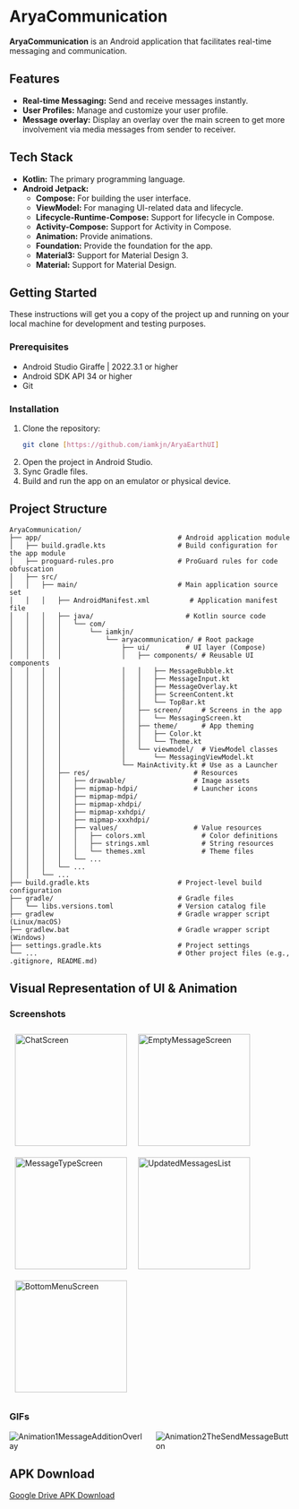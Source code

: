 # AryaCommunication

**AryaCommunication** is an Android application that facilitates real-time messaging and communication.

## Features

-   **Real-time Messaging:** Send and receive messages instantly.
-   **User Profiles:** Manage and customize your user profile.
-   **Message overlay:** Display an overlay over the main screen to get more involvement via media messages from sender to receiver.

## Tech Stack

-   **Kotlin:** The primary programming language.
-   **Android Jetpack:**
    -   **Compose:** For building the user interface.
    -   **ViewModel:** For managing UI-related data and lifecycle.
    -   **Lifecycle-Runtime-Compose:** Support for lifecycle in Compose.
    -   **Activity-Compose:** Support for Activity in Compose.
    -   **Animation:** Provide animations.
    -   **Foundation:** Provide the foundation for the app.
    -   **Material3:** Support for Material Design 3.
    -   **Material:** Support for Material Design.

## Getting Started

These instructions will get you a copy of the project up and running on your local machine for development and testing purposes.

### Prerequisites

-   Android Studio Giraffe | 2022.3.1 or higher
-   Android SDK API 34 or higher
-   Git

### Installation

1.  Clone the repository:
    ```bash
    git clone [https://github.com/iamkjn/AryaEarthUI]
    ```
2.  Open the project in Android Studio.
3.  Sync Gradle files.
4.  Build and run the app on an emulator or physical device.

## Project Structure
```
AryaCommunication/
├── app/                                  # Android application module
│   ├── build.gradle.kts                  # Build configuration for the app module
│   ├── proguard-rules.pro                # ProGuard rules for code obfuscation
│   ├── src/
│   │   ├── main/                         # Main application source set
│   │   │   ├── AndroidManifest.xml          # Application manifest file
│   │   │   ├── java/                       # Kotlin source code
│   │   │   │   └── com/
│   │   │   │       └── iamkjn/
│   │   │   │           └── aryacommunication/ # Root package
│   │   │   │               ├── ui/         # UI layer (Compose)
│   │   │   │               │   ├── components/ # Reusable UI components
│   │   │   │               │   │   ├── MessageBubble.kt
│   │   │   │               │   │   ├── MessageInput.kt
│   │   │   │               │   │   ├── MessageOverlay.kt
│   │   │   │               │   │   ├── ScreenContent.kt
│   │   │   │               │   │   └── TopBar.kt
│   │   │   │               │   ├── screen/     # Screens in the app
│   │   │   │               │   │   └── MessagingScreen.kt
│   │   │   │               │   ├── theme/      # App theming
│   │   │   │               │   │   ├── Color.kt
│   │   │   │               │   │   └── Theme.kt
│   │   │   │               │   └── viewmodel/  # ViewModel classes
│   │   │   │               │       └── MessagingViewModel.kt
│   │   │   │               └── MainActivity.kt # Use as a Launcher
│   │   │   ├── res/                          # Resources
│   │   │   │   ├── drawable/                 # Image assets
│   │   │   │   ├── mipmap-hdpi/              # Launcher icons
│   │   │   │   ├── mipmap-mdpi/
│   │   │   │   ├── mipmap-xhdpi/
│   │   │   │   ├── mipmap-xxhdpi/
│   │   │   │   ├── mipmap-xxxhdpi/
│   │   │   │   ├── values/                   # Value resources
│   │   │   │   │   ├── colors.xml              # Color definitions
│   │   │   │   │   ├── strings.xml             # String resources
│   │   │   │   │   └── themes.xml              # Theme files
│   │   │   │   └── ...
│   │   │   └── ...
│   │   └── ...
├── build.gradle.kts                      # Project-level build configuration
├── gradle/                               # Gradle files
│   └── libs.versions.toml                # Version catalog file
├── gradlew                               # Gradle wrapper script (Linux/macOS)
├── gradlew.bat                           # Gradle wrapper script (Windows)
├── settings.gradle.kts                   # Project settings
└── ...                                   # Other project files (e.g., .gitignore, README.md)
```

## Visual Representation of UI & Animation

### Screenshots

<div style="display: flex; flex-wrap: wrap;">
  <img src="screenshots/ChatScreen.png" alt="ChatScreen" style="width: 200px; margin: 10px;">
  <img src="screenshots/EmptyMessageScreen.png" alt="EmptyMessageScreen" style="width: 200px; margin: 10px;">
  <img src="screenshots/MessageTypeScreen.png" alt="MessageTypeScreen" style="width: 200px; margin: 10px;">
  <img src="screenshots/UpdatedMessagesList.png" alt="UpdatedMessagesList" style="width: 200px; margin: 10px;">
  <img src="screenshots/BottomMenuScreen.png" alt="BottomMenuScreen" style="width: 200px; margin: 10px;">
</div>

### GIFs

<div style="display: flex;">
  <img src="screenshots/Animation1MessageAdditionOverlay.gif" alt="Animation1MessageAdditionOverlay" style="margin-right: 20px;">
  <img src="screenshots/Animation2TheSendMessageButton.gif" alt="Animation2TheSendMessageButton">
</div>

## APK Download

[Google Drive APK Download](https://drive.google.com/file/d/1bzm_3_oXgGWgMPxSUUEHYSYF2vg-lNhn/view?usp=sharing)
